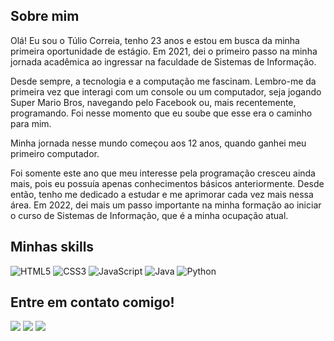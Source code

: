 ## Sobre mim

Olá! Eu sou o Túlio Correia, tenho 23 anos e estou em busca da minha primeira oportunidade de estágio. Em 2021, dei o primeiro passo na minha jornada acadêmica ao ingressar na faculdade de Sistemas de Informação.

Desde sempre, a tecnologia e a computação me fascinam. Lembro-me da primeira vez que interagi com um console ou um computador, seja jogando Super Mario Bros, navegando pelo Facebook ou, mais recentemente, programando. Foi nesse momento que eu soube que esse era o caminho para mim.

Minha jornada nesse mundo começou aos 12 anos, quando ganhei meu primeiro computador.

Foi somente este ano que meu interesse pela programação cresceu ainda mais, pois eu possuía apenas conhecimentos básicos anteriormente. Desde então, tenho me dedicado a estudar e me aprimorar cada vez mais nessa área. Em 2022, dei mais um passo importante na minha formação ao iniciar o curso de Sistemas de Informação, que é a minha ocupação atual.

## Minhas skills
![HTML5](https://img.shields.io/badge/HTML5-000?style=for-the-badge&logo=html5) ![CSS3](https://img.shields.io/badge/CSS3-000?style=for-the-badge&logo=css3&logoColor=264CE4)  ![JavaScript](https://img.shields.io/badge/JavaScript-000?style=for-the-badge&logo=javascript) ![Java](https://img.shields.io/badge/Java-000?style=for-the-badge&logo=java) ![Python](https://img.shields.io/badge/Python-000?style=for-the-badge&logo=python)


## Entre em contato comigo!
<div>
<a href = "mailto:tulio.correia.tcr@gmail.com"><img src="https://img.shields.io/badge/Gmail-D14836?style=for-the-badge&logo=gmail&logoColor=white" target="_blank"></a>
<a href="https://www.linkedin.com/in/túlio-correia-602b0624b/" target="_blank"><img src="https://img.shields.io/badge/-LinkedIn-%230077B5?style=for-the-badge&logo=linkedin&logoColor=white"></a>   
<a href="https://wa.me/5538999794565" target="_blank"><img src="https://img.shields.io/badge/WhatsApp-25D366?style=for-the-badge&logo=whatsapp&logoColor=white"></a>
</div>
